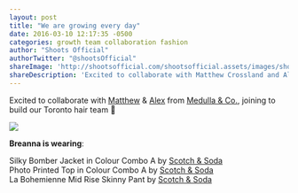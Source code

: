 ```yaml
---
layout: post
title: "We are growing every day"
date: 2016-03-10 12:17:35 -0500
categories: growth team collaboration fashion
author: "Shoots Official"
authorTwitter: "@shootsOfficial"
shareImage: 'http://shootsofficial.com/shootsofficial.assets/images/shoot-1.2-jasonhargrove-breanna-scotch-soda-growing-every-day.jpg'
shareDescription: 'Excited to collaborate with Matthew Crossland and Alex Topp from Medulla & Co., joining to build our Toronto hair team.'
---
```


Excited to collaborate with [Matthew](https://www.instagram.com/matthewdoeshair/) & [Alex](https://www.instagram.com/al_toppo/) from [Medulla & Co.](http://queenwest.medullaco.com), joining to build our Toronto hair team 🙌

<a href="http://shootsofficial.com/growth/team/collaboration/fashion/2016/03/10/we-are-growing-every-day.html">
  <img src="http://shootsofficial.com/shootsofficial.assets/images/shoot-1.2-jasonhargrove-breanna-scotch-soda-growing-every-day.jpg">
</a> 

**Breanna is wearing**:

Silky Bomber Jacket in Colour Combo A by [Scotch & Soda](https://www.scotch-soda.com/global/en/home)  
Photo Printed Top in Colour Combo A by [Scotch & Soda](https://www.scotch-soda.com/global/en/home)  
La Bohemienne Mid Rise Skinny Pant by [Scotch & Soda](https://www.scotch-soda.com/global/en/home)  
